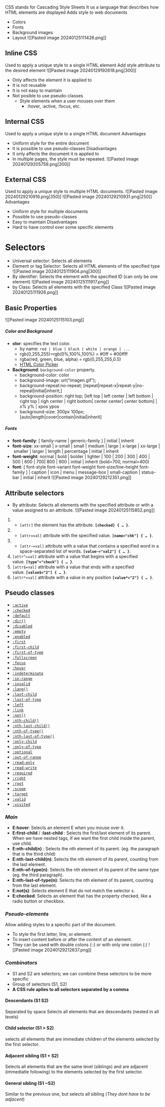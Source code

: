 CSS stands for Cascading Style Sheets
It us a language that describes how HTML elements are displayed
Adds style to web documents
- Colors
- Fonts
- Background images
- Layout
![[Pasted image 20240125111426.png]]
## Inline CSS
Used to apply a unique style to a single HTML element
Add style attribute to the desired element
![[Pasted image 20240129192618.png|300]]
- Only affects the element it is applied to
- It is not reusable
- It is not easy to maintain
- Not posible to use pseudo-classes
	- Style elements when a user mouses over them
		- :hover, :active, :focus, etc.
## Internal CSS
Used to apply a unique style to a single HTML document
Advantages
- Uniform style for the entire document
- It is possible to use pseudo-classes
Disadvantages
- It only affects the document it is applied to
- In multiple pages, the style must be repeated.
![[Pasted image 20240129205759.png|300]]
## External CSS
Used to apply a unique style to multiple HTML documents.
![[Pasted image 20240129210916.png|350]]
![[Pasted image 20240129210931.png|250]]
Advantages
- Uniform style for multiple documents
- Possible to use pseudo-classes
- Easy to maintain
Disadvantages
- Hard to have control over some specific elements
# Selectors
- Universal selector: Selects all elements
- Element or tag Selector: Selects all HTML elements of the specified type
![[Pasted image 20240125111904.png|300]]
- By identifier: Selects the element with the specified ID (can only be one element)
![[Pasted image 20240125111917.png]]
- by Class: Selects all elements with the specified Class
![[Pasted image 20240125111926.png]]

## Basic Properties
![[Pasted image 20240125115103.png]]
##### *Color and Background*
- **olor**: specifies the text color.
    - by name: `red | blue | black | white | orange | ...`
    - rgb(0,255,255)=rgb(0%,100%,100%) = #0ff = #00ffff
    - rgba(red, green, blue, alpha) = rgb(0,255,255,0.5)
    - [HTML Color Picker](https://www.w3schools.com/colors/colors_picker.asp)
- **Background**: `background-color` property.
    - background-color: color
    - background-image: url(“imagen.gif”);
    - background-repeat:no-repeat; [repeat|repeat-x|repeat-y|no-repeat|initial|inherit;]
    - background-position: right top; [left top | left center | left bottom | right top | righ center | right bottom| center center| center bottom] | x% y% | xpos ypos
    - background-size: 300px 100px; [auto|length|cover|contain|initial|inherit]
##### *Fonts*
- **font-family**: [ family-name | generic-family ] | initial | inherit
- **font-size**: xx-small | x-small | small | medium | large | x-large | xx-large | smaller | larger | length | percentage | initial | inherit
- **font-weight**: normal | bold | bolder | lighter | 100 | 200 | 300 | 400 | 500 | 600 | 700| 800 | 900 | initial | inherit (bold=700, normal=400)
- **font**: [ font-style font-variant font-weight font-size/line-height font-family ] | caption | icon | menu | message-box | small-caption | status-bar | initial | inherit
![[Pasted image 20240129212351.png]]
## Attribute selectors
- By attribute: Selects all elements with the specified attribute or with a value assigned to an attribute.
![[Pasted image 20240125115852.png]]
1. - `[attr]` the element has the attribute. **`[checked] { … }`**.
2. - `[attr=val]` attribute with the specified value. **`[name="chk"] { … }`**.
3. - `[attr~=val]` attribute with a value that contains a specified word in a space-separated list of words. **`[value~="val2"] { … }`**. 
4. `[attr^=val]` attribute with a value that begins with a specified value. **`[type^="check"] { … }`**.
5. `[attr$=val]` attribute with a value that ends with a specified value. **`[value$="2"] { … }`**.
6. `[attr*=val]` attribute with a value in any position **`[value*="2"] { … }`**.
## Pseudo classes
- [`:active`](https://developer.mozilla.org/es/docs/Web/CSS/:active)
- [`:checked`](https://developer.mozilla.org/es/docs/Web/CSS/:checked)
- [`:default`](https://developer.mozilla.org/es/docs/Web/CSS/:default)
- [`:dir()`](https://developer.mozilla.org/es/docs/Web/CSS/:dir)
- [`:disabled`](https://developer.mozilla.org/es/docs/Web/CSS/:disabled)
- [`:empty`](https://developer.mozilla.org/es/docs/Web/CSS/:empty)
- [`:enabled`](https://developer.mozilla.org/es/docs/Web/CSS/:enabled)
- [`:first`](https://developer.mozilla.org/es/docs/Web/CSS/:first)
- [`:first-child`](https://developer.mozilla.org/es/docs/Web/CSS/:first-child)
- [`:first-of-type`](https://developer.mozilla.org/es/docs/Web/CSS/:first-of-type)
- [`:fullscreen`](https://developer.mozilla.org/es/docs/Web/CSS/:fullscreen)
- [`:focus`](https://developer.mozilla.org/es/docs/Web/CSS/:focus)
- [`:hover`](https://developer.mozilla.org/es/docs/Web/CSS/:hover)
- [`:indeterminate`](https://developer.mozilla.org/es/docs/Web/CSS/:indeterminate)
- [`:in-range`](https://developer.mozilla.org/es/docs/Web/CSS/:in-range)
- [`:invalid`](https://developer.mozilla.org/es/docs/Web/CSS/:invalid)
- [`:lang()`](https://developer.mozilla.org/es/docs/Web/CSS/:lang)
- [`:last-child`](https://developer.mozilla.org/es/docs/Web/CSS/:last-child)
- [`:last-of-type`](https://developer.mozilla.org/es/docs/Web/CSS/:last-of-type)
- [`:left`](https://developer.mozilla.org/es/docs/Web/CSS/:left)
- [`:link`](https://developer.mozilla.org/es/docs/Web/CSS/:link)
- [`:not()`](https://developer.mozilla.org/es/docs/Web/CSS/:not)
- [`:nth-child()`](https://developer.mozilla.org/es/docs/Web/CSS/:nth-child)
- [`:nth-last-child()`](https://developer.mozilla.org/es/docs/Web/CSS/:nth-last-child)
- [`:nth-of-type()`](https://developer.mozilla.org/es/docs/Web/CSS/:nth-of-type)
- [`:nth-last-of-type()`](https://developer.mozilla.org/es/docs/Web/CSS/:nth-last-of-type)
- [`:only-child`](https://developer.mozilla.org/es/docs/Web/CSS/:only-child)
- [`:only-of-type`](https://developer.mozilla.org/es/docs/Web/CSS/:only-of-type)
- [`:optional`](https://developer.mozilla.org/es/docs/Web/CSS/:optional)
- [`:out-of-range`](https://developer.mozilla.org/es/docs/Web/CSS/:out-of-range)
- [`:read-only`](https://developer.mozilla.org/es/docs/Web/CSS/:read-only)
- [`:read-write`](https://developer.mozilla.org/es/docs/Web/CSS/:read-write)
- [`:required`](https://developer.mozilla.org/es/docs/Web/CSS/:required)
- [`:right`](https://developer.mozilla.org/es/docs/Web/CSS/:right)
- [`:root`](https://developer.mozilla.org/es/docs/Web/CSS/:root)
- [`:scope`](https://developer.mozilla.org/en-US/docs/Web/CSS/:scope)
- [`:target`](https://developer.mozilla.org/es/docs/Web/CSS/:target)
- [`:valid`](https://developer.mozilla.org/es/docs/Web/CSS/:valid)
- [`:visited`](https://developer.mozilla.org/es/docs/Web/CSS/:visited)
### *Main*
- **E:hover**: Selects an element E when you mouse over it.
- **E:first-child** / **:last-child** : Selects the first/last element of its parent. When we have nested tags, if we want the first child inside the parent, use child.
- **E:nth-child(n)** : Selects the nth element of its parent. (eg. the paragraph that is the third child)
- **E:nth-last-child(n)**: Selects the nth element of its parent, counting from the last element.
- **E:nth-of-type(n)**: Selects the nth element of its parent of the same type (eg. the third paragraph).
- **E:nth-last-of-type(n)**: Selects the nth element of its parent, counting from the last element.
- **E:not(s)**: Selects element E that do not match the selector s.
- **E:checked**: Selects an element that has the property checked, like a radio button or checkbox.
### *Pseudo-elements*
Allow adding styles to a specific part of the document.
- To style the first letter, line, or element.
- To insert content before or after the content of an element.
- They can be used with double colons (*::*) or with only one colon (*:*)
![[Pasted image 20240129212637.png]]

### *Combinators*

- S1 and S2 are selectors; we can combine these selectors to be more specific
- Group of selectors (S1, S2)
- **A CSS rule aplies to all selectors separated by a comma**
#### Descendants (S1 S2)
Separated by space
Selects all elements that are descendants (nested in all levels)
#### Child selector (S1 > S2)
selects all elements that are immediate children of the elements selected by the first selector.
#### Adjacent sibling (S1 + S2)
Selects all elements that are the same level (siblings) and are adjacent (immediatle following) to the elements selected by the first selector.
#### General sibling (S1 ~S2)
Similar to the previous one, but selects all sibling (*They dont have to be adjacent*)